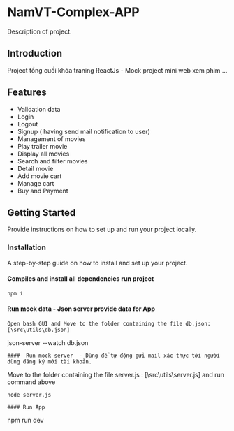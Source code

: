 # NamVT-Complex-APP

Description of project.

## Introduction

Project tổng cuối khóa traning ReactJs - Mock project mini web xem phim ...

## Features
- Validation data 
- Login
- Logout
- Signup ( having send mail notification to user)
- Management of movies
- Play trailer movie
- Display all movies
- Search and filter movies
- Detail movie
- Add movie cart
- Manage cart
- Buy and Payment
## Getting Started

Provide instructions on how to set up and run your project locally.

### Installation

A step-by-step guide on how to install and set up your project.

#### Compiles and install all dependencies run project
```
npm i
```
#### Run mock data - Json server provide data for App
```
Open bash GUI and Move to the folder containing the file db.json: [\src\utils\db.json]
```
json-server --watch db.json
```
####  Run mock server  - Dùng để tự động gửi mail xác thực tới người dùng đăng ký mới tài khoản.
```
Move to the folder containing the file server.js : [\src\utils\server.js] and run command above
```
node server.js

#### Run App
```
npm run dev
```